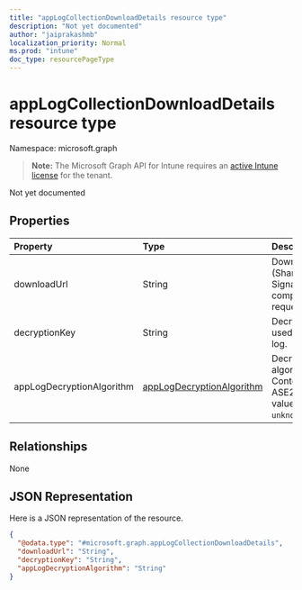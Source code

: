 ```yaml
---
title: "appLogCollectionDownloadDetails resource type"
description: "Not yet documented"
author: "jaiprakashmb"
localization_priority: Normal
ms.prod: "intune"
doc_type: resourcePageType
---
```


# appLogCollectionDownloadDetails resource type

Namespace: microsoft.graph

> **Note:** The Microsoft Graph API for Intune requires an [active Intune license](https://go.microsoft.com/fwlink/?linkid=839381) for the tenant.

Not yet documented

## Properties
|Property|Type|Description|
|:---|:---|:---|
|downloadUrl|String|Download SAS (Shared Access Signature) Url for completed app log request.|
|decryptionKey|String|Decryption key that used to decrypt the log.|
|appLogDecryptionAlgorithm|[appLogDecryptionAlgorithm](../resources/intune-devices-applogdecryptionalgorithm.md)|Decryption algorithm for Content. Default is ASE256. Possible values are: `aes256`, `unknownFutureValue`.|

## Relationships
None

## JSON Representation
Here is a JSON representation of the resource.
<!-- {
  "blockType": "resource",
  "@odata.type": "microsoft.graph.appLogCollectionDownloadDetails"
}
-->
``` json
{
  "@odata.type": "#microsoft.graph.appLogCollectionDownloadDetails",
  "downloadUrl": "String",
  "decryptionKey": "String",
  "appLogDecryptionAlgorithm": "String"
}
```

